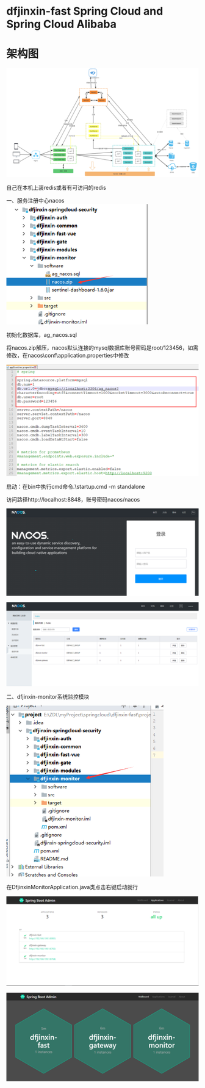 # dfjinxin-fast  Spring Cloud and Spring Cloud Alibaba
# 架构图
![image.png](
https://github.com/HDLR/dfjinxin-sc-sec/blob/master/dfjinxin-monitor/software/imag/dfjinxin-sc-sec技术栈图形.jpg
)

自己在本机上装redis或者有可访问的redis

一、服务注册中心nacos
<br>
![image.png](
https://github.com/HDLR/dfjinxin-sc-sec/blob/master/dfjinxin-monitor/software/imag/1.jpg
)

初始化数据库，ag_nacos.sql

将nacos.zip解压，nacos默认连接的mysql数据库账号密码是root/123456，如需修改，在nacos\conf\application.properties中修改

![image.png](
https://github.com/HDLR/dfjinxin-sc-sec/blob/master/dfjinxin-monitor/software/imag/2.jpg
)

启动：在bin中执行cmd命令.\startup.cmd -m standalone

访问路径http://localhost:8848，账号密码nacos/nacos

![image.png](
https://github.com/HDLR/dfjinxin-sc-sec/blob/master/dfjinxin-monitor/software/imag/3.jpg
)

![image.png](
https://github.com/HDLR/dfjinxin-sc-sec/blob/master/dfjinxin-monitor/software/imag/4.jpg
)

二、dfjinxin-monitor系统监控模块

![image.png](
https://github.com/HDLR/dfjinxin-sc-sec/blob/master/dfjinxin-monitor/software/imag/5.jpg
)

在DfjinxinMonitorApplication.java类点击右键启动就行

![image.png](
https://github.com/HDLR/dfjinxin-sc-sec/blob/master/dfjinxin-monitor/software/imag/7.jpg
)

![image.png](
https://github.com/HDLR/dfjinxin-sc-sec/blob/master/dfjinxin-monitor/software/imag/6.jpg
)



